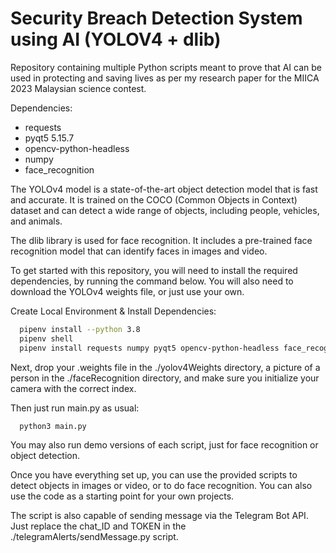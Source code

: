 
# Security Breach Detection System using AI (YOLOV4 + dlib)

Repository containing multiple Python scripts meant to prove that AI can be used in protecting and saving lives as per my research paper for the MIICA 2023 Malaysian science contest.

Dependencies:
- requests
- pyqt5 5.15.7
- opencv-python-headless
- numpy
- face_recognition

The YOLOv4 model is a state-of-the-art object detection model that is fast and accurate. It is trained on the COCO (Common Objects in Context) dataset and can detect a wide range of objects, including people, vehicles, and animals.

The dlib library is used for face recognition. It includes a pre-trained face recognition model that can identify faces in images and video.

To get started with this repository, you will need to install the required dependencies, by running the command below. You will also need to download the YOLOv4 weights file, or just use your own.

Create Local Environment & Install Dependencies:

```bash
  pipenv install --python 3.8
  pipenv shell
  pipenv install requests numpy pyqt5 opencv-python-headless face_recognition
```

Next, drop your .weights file in the ./yolov4Weights directory, a picture of a person in the ./faceRecognition directory, and make sure you initialize your camera with the correct index.

Then just run main.py as usual:

```bash
  python3 main.py
```

You may also run demo versions of each script, just for face recognition or object detection.

Once you have everything set up, you can use the provided scripts to detect objects in images or video, or to do face recognition. You can also use the code as a starting point for your own projects.

The script is also capable of sending message via the Telegram Bot API. Just replace the chat_ID and TOKEN in the ./telegramAlerts/sendMessage.py script.